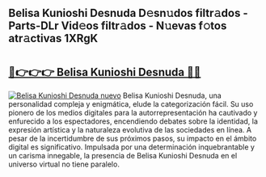 ## Belisa Kunioshi Desnuda D𝚎sn𝚞dos filtr𝚊dos - Parts-DLr Vid𝚎os filtr𝚊dos - N𝚞evas f𝚘tos atr𝚊ctivas 1XRgK

# <h2><a href="http://mbdwlgj.tromn.icu/?c=Belisa+Kunioshi+Desnuda">🔗👉👉👉 Belisa Kunioshi Desnuda 🔗🔗</a></h2>

[![Belisa Kunioshi Desnuda nuevo](https://i.imgur.com/pEAQMta.gif)](http://mbdwlgj.tromn.icu/?c=Belisa+Kunioshi+Desnuda)
Belisa Kunioshi Desnuda, una personalidad compleja y enigmática, elude la categorización fácil. Su uso pionero de los medios digitales para la autorrepresentación ha cautivado y enfurecido a los espectadores, encendiendo debates sobre la identidad, la expresión artística y la naturaleza evolutiva de las sociedades en línea. A pesar de la incertidumbre de sus próximos pasos, su impacto en el ámbito digital es significativo. Impulsada por una determinación inquebrantable y un carisma innegable, la presencia de Belisa Kunioshi Desnuda en el universo virtual no tiene paralelo.
